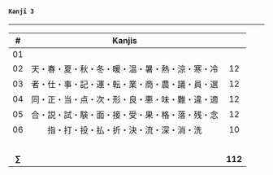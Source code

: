 #### ```Kanji 3```
---

| # | Kanjis |  |
|:---:|:---:|:---:|
| 01 |  |  |
| 02 | 天・春・夏・秋・冬・暖・温・暑・熱・涼・寒・冷 | 12 |
| 03 | 者・仕・事・記・運・転・業・商・農・議・員・選 | 12 |
| 04 | 同・正・当・点・次・形・良・悪・味・難・違・適 | 12 |
| 05 | 合・説・試・験・面・接・受・果・格・落・残・念 | 12 |
| 06 | 指・打・投・払・折・決・流・深・消・洗 | 10 |
|  |  |  |
|  |  |  |
|  |  |  |
|  |  |  |
|  |  |  |
| **$\sum$** |   | **112** |